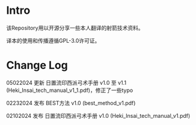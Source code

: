 # Intro

该Repository用以开源分享一些本人翻译的射箭技术资料。

译本的使用和传播遵循GPL-3.0许可证。

# Change Log

05022024 更新 日置流印西派弓术手册 v1.0 至 v1.1 (Heki_Insai_tech_manual_v1_1.pdf)，修正了一些typo

02232024 发布 BEST方法 v1.0 (best_method_v1.pdf)

02102024 发布 日置流印西派弓术手册 v1.0 (Heki_Insai_tech_manual_v1.pdf)
